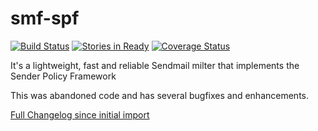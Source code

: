 smf-spf
=======

[![Build Status](https://travis-ci.org/jcbf/smf-spf.svg?branch=master)](https://travis-ci.org/jcbf/smf-spf)
[![Stories in Ready](https://badge.waffle.io/jcbf/smf-spf.svg?label=ready&title=Ready)](http://waffle.io/jcbf/smf-spf)
[![Coverage Status](https://coveralls.io/repos/github/jcbf/smf-spf/badge.svg?branch=master)](https://coveralls.io/github/jcbf/smf-spf?branch=master)

It's a lightweight, fast and reliable Sendmail milter that implements the Sender Policy Framework

This was abandoned code and has several bugfixes and enhancements.

[Full Changelog since initial import](https://github.com/jcbf/smf-spf/compare/0bc5e609bd5cfe9a459c265e561a9e81888d237c...HEAD)

